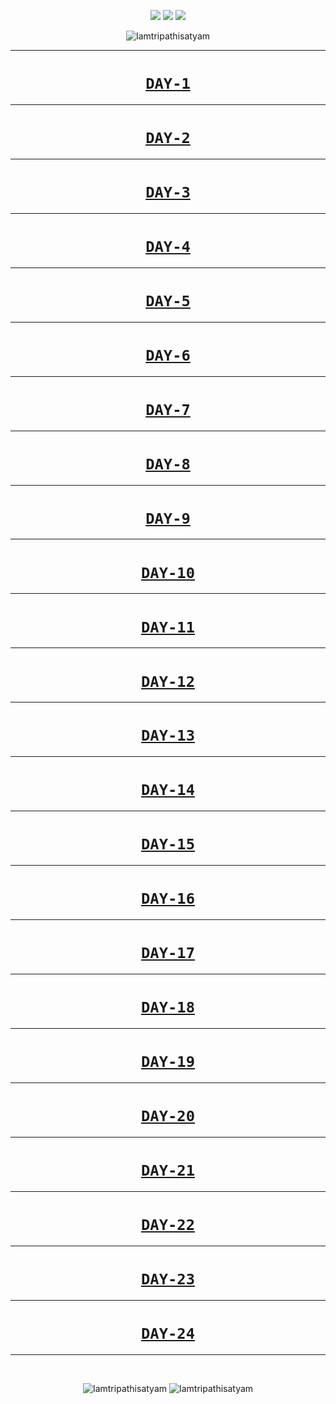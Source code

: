 <p align="center">
<img src="https://forthebadge.com/images/badges/for-you.svg" />
<img src="http://ForTheBadge.com/images/badges/made-with-python.svg" />
<img src="https://forthebadge.com/images/badges/built-by-developers.svg" />
</p>
<p align="center">
  <img src="https://profile-counter.glitch.me/{100_Days_Code_Challenge}/count.svg" alt=Iamtripathisatyam />
</p>

_______________________________

### <h1 align="center"><a href="https://github.com/Iamtripathisatyam/100_Days_Code_Challenge/tree/main/Day1">**`DAY-1`**</a></h1>

_______________________________


### <h1 align="center"><a href="https://github.com/Iamtripathisatyam/100_Days_Code_Challenge/tree/main/Day2">**`DAY-2`**</a></h1>

_______________________________


### <h1 align="center"><a href="https://github.com/Iamtripathisatyam/100_Days_Code_Challenge/tree/main/Day3">**`DAY-3`**</a></h1>

_______________________________


### <h1 align="center"><a href="https://github.com/Iamtripathisatyam/100_Days_Code_Challenge/tree/main/Day4">**`DAY-4`**</a></h1>

_______________________________


### <h1 align="center"><a href="https://github.com/Iamtripathisatyam/100_Days_Code_Challenge/tree/main/Day5">**`DAY-5`**</a></h1>

_______________________________


### <h1 align="center"><a href="https://github.com/Iamtripathisatyam/100_Days_Code_Challenge/tree/main/Day6">**`DAY-6`**</a></h1>

_______________________________


### <h1 align="center"><a href="https://github.com/Iamtripathisatyam/100_Days_Code_Challenge/tree/main/Day7">**`DAY-7`**</a></h1>

_______________________________


### <h1 align="center"><a href="https://github.com/Iamtripathisatyam/100_Days_Code_Challenge/tree/main/Day8">**`DAY-8`**</a></h1>

_______________________________


### <h1 align="center"><a href="https://github.com/Iamtripathisatyam/100_Days_Code_Challenge/tree/main/Day9">**`DAY-9`**</a></h1>

_______________________________


### <h1 align="center"><a href="https://github.com/Iamtripathisatyam/100_Days_Code_Challenge/tree/main/Day10">**`DAY-10`**</a></h1>

_______________________________


### <h1 align="center"><a href="https://github.com/Iamtripathisatyam/100_Days_Code_Challenge/tree/main/Day11">**`DAY-11`**</a></h1>

_______________________________


### <h1 align="center"><a href="https://github.com/Iamtripathisatyam/100_Days_Code_Challenge/tree/main/Day12">**`DAY-12`**</a></h1>

_______________________________


### <h1 align="center"><a href="https://github.com/Iamtripathisatyam/100_Days_Code_Challenge/tree/main/Day13">**`DAY-13`**</a></h1>

_______________________________


### <h1 align="center"><a href="https://github.com/Iamtripathisatyam/100_Days_Code_Challenge/tree/main/Day14">**`DAY-14`**</a></h1>

_______________________________


### <h1 align="center"><a href="https://github.com/Iamtripathisatyam/100_Days_Code_Challenge/tree/main/Day15">**`DAY-15`**</a></h1>

_______________________________


### <h1 align="center"><a href="https://github.com/Iamtripathisatyam/100_Days_Code_Challenge/tree/main/Day16">**`DAY-16`**</a></h1>

_______________________________


### <h1 align="center"><a href="https://github.com/Iamtripathisatyam/100_Days_Code_Challenge/tree/main/Day17">**`DAY-17`**</a></h1>

_______________________________


### <h1 align="center"><a href="https://github.com/Iamtripathisatyam/100_Days_Code_Challenge/tree/main/Day18">**`DAY-18`**</a></h1>

_______________________________


### <h1 align="center"><a href="https://github.com/Iamtripathisatyam/100_Days_Code_Challenge/tree/main/Day19">**`DAY-19`**</a></h1>

_______________________________


### <h1 align="center"><a href="https://github.com/Iamtripathisatyam/100_Days_Code_Challenge/tree/main/Day20">**`DAY-20`**</a></h1>

_______________________________


### <h1 align="center"><a href="https://github.com/Iamtripathisatyam/100_Days_Code_Challenge/tree/main/Day21">**`DAY-21`**</a></h1>

_______________________________


### <h1 align="center"><a href="https://github.com/Iamtripathisatyam/100_Days_Code_Challenge/tree/main/Day22">**`DAY-22`**</a></h1>

_______________________________


### <h1 align="center"><a href="https://github.com/Iamtripathisatyam/100_Days_Code_Challenge/tree/main/Day23">**`DAY-23`**</a></h1>

_______________________________


### <h1 align="center"><a href="https://github.com/Iamtripathisatyam/100_Days_Code_Challenge/tree/main/Day24">**`DAY-24`**</a></h1>

_______________________________


<br/>
<p align="center">
<img src="https://badges.pufler.dev/updated/Iamtripathisatyam/100_Days_Code_Challenge?style=for-the-badge&logo=github&logoColor=yellow" alt=Iamtripathisatyam />
<img src="https://badges.pufler.dev/created/Iamtripathisatyam/100_Days_Code_Challenge?style=for-the-badge&logo=github&logoColor=yellow" alt=Iamtripathisatyam />
</p>

